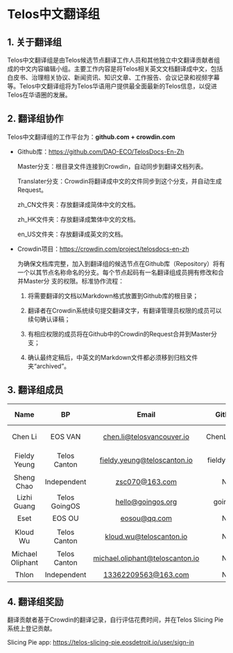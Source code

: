 # Telos中文翻译组

## 1. 关于翻译组

Telos中文翻译组是由Telos候选节点翻译工作人员和其他独立中文翻译贡献者组成的中文内容编辑小组。主要工作内容是将Telos相关英文文档翻译成中文，包括白皮书、治理相关协议、新闻资讯、知识文章、工作报告、会议记录和视频字幕等。Telos中文翻译组将为Telos华语用户提供最全面最新的Telos信息，以促进Telos在华语圈的发展。

## 2. 翻译组协作

Telos中文翻译组的工作平台为：**github.com + crowdin.com**

- Github库：https://github.com/DAO-ECO/TelosDocs-En-Zh
    
    Master分支：根目录文件连接到Crowdin，自动同步到翻译文档列表。
    
    Translater分支：Crowdin将翻译成中文的文件同步到这个分支，并自动生成Request。
    
    zh_CN文件夹：存放翻译成简体中文的文档。
    
    zh_HK文件夹：存放翻译成繁体中文的文档。
    
    en_US文件夹：存放翻译成英文的文档。

- Crowdin项目：https://crowdin.com/project/telosdocs-en-zh
    
    为确保文档库完整，加入到翻译组的候选节点在Github库（Repository）将有一个以其节点名称命名的分支。每个节点起码有一名翻译组成员拥有修改和合并Master分 支的权限。标准协作流程：
    
    1. 将需要翻译的文档以Markdown格式放置到Github库的根目录；
    
    2. 翻译者在Crowdin系统续句提交翻译文字，有翻译管理员权限的成员可以续句确认译稿；
    
    3. 有相应权限的成员将在Github中的Crowdin的Request合并到Master分支；
    
    4. 确认最终定稿后，中英文的Markdown文件都必须移到归档文件夹“archived”。

## 3. 翻译组成员

|       Name       |      BP       |              Email              |   Github    | Self-assessment |  Language  |
|:----------------:|:-------------:|:-------------------------------:|:-----------:|:---------------:|:----------:|
|     Chen Li      |    EOS VAN    |    chen.li@telosvancouver.io    | ChenLi0830  |                 | 中文/English |
|   Fieldy Yeung   | Telos Canton  |   fieldy.yeung@teloscanton.io   | fieldyyeung |   Journeyman    | 中文/English |
|    Sheng Chao    |  Independent  |         zsc070@163.com          |     No      |     Junior      |     中文     |
|   Lizhi Guang    | Telos GoingOS |        hello@goingos.org        |   goingos   |     Junior      |     中文     |
|       Eset       |    EOS OU     |          eosou@qq.com           |     No      |     Junior      |     中文     |
|     Kloud Wu     | Telos Canton  |     kloud.wu@teloscanton.io     |     No      |   Journeyman    | 中文/English |
| Michael Oliphant | Telos Canton  | michael.oliphant@teloscanton.io |     No      |     Senior      |  English   |
|      Thlon       |  Independent  |       13362209563@163.com       |     No      |     Junior      |     中文     |

## 4. 翻译组奖励

翻译贡献者基于Crowdin的翻译记录，自行评估花费时间，并在Telos Slicing Pie系统上登记贡献。

Slicing Pie app: <https://telos-slicing-pie.eosdetroit.io/user/sign-in>